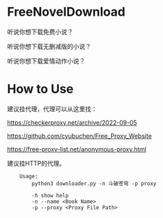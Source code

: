 # FreeNovelDownload

听说你想下载免费小说？

听说你想下载无删减版的小说？

听说你想下载爱情动作小说？

# How to Use
建议挂代理，代理可以从这里找：

https://checkerproxy.net/archive/2022-09-05

https://github.com/cyubuchen/Free_Proxy_Website

https://free-proxy-list.net/anonymous-proxy.html

建议挂HTTP的代理。
```
    Usage:      
        python3 downloader.py -n 斗破苍穹 -p proxy

        -h show help
        -n --name <Book Name>
        -p --proxy <Proxy File Path>
```
